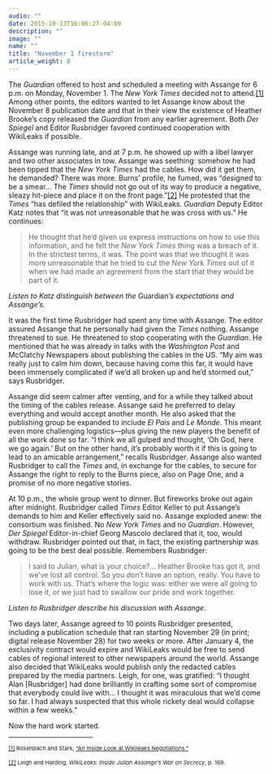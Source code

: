 ```yaml
---
audio: ""
date: 2015-10-13T16:06:27-04:00
description: ""
image: ""
name: ""
title: "November 1 firestorm"
article_weight: 8
---
```

<p>
	The <em>Guardian</em> offered to host and scheduled a meeting with Assange for 6 p.m. on Monday, November 1. The <em>New York Times</em> decided not to attend.<a href="case_id_70_id_632.html#_ftn1" name="_ftnref1" title="">[1]</a> Among other points, the editors wanted to let Assange know about the November 8 publication date and that in their view the existence of Heather Brooke&rsquo;s copy released the <em>Guardian</em> from any earlier agreement. Both <em>Der Spiegel</em> and Editor Rusbridger favored continued cooperation with WikiLeaks if possible.</p>
<p>
	Assange was running late, and at 7 p.m. he showed up with a libel lawyer and two other associates in tow. Assange was seething: somehow he had been tipped that the <em>New York Times</em> had the cables. How did it get them, he demanded? There was more. Burns&rsquo; profile, he fumed, was &ldquo;designed to be a smear&hellip; The <em>Times</em> should not go out of its way to produce a negative, sleazy hit-piece and place it on the front page.&rdquo;<a href="case_id_70_id_632.html#_ftn2" name="_ftnref2" title="">[2]</a> He protested that the <em>Times</em> &ldquo;has defiled the relationship&rdquo; with WikiLeaks. <em>Guardian</em> Deputy Editor Katz notes that &ldquo;it was not unreasonable that he was cross with us.&rdquo; He continues:</p>
<blockquote>
	<p>
		He thought that he&rsquo;d given us express instructions on how to use this information, and he felt the <em>New York Times</em> thing was a breach of it. In the strictest terms, it was. The point was that we thought it was more unreasonable that he tried to cut the <em>New York Times</em> out of it when we had made an agreement from the start that they would be part of it.</p>
</blockquote>
<p>
	<i>Listen to Katz distinguish between the </i>Guardian<i>&rsquo;s expectations and Assange&rsquo;s.</i><br />
	<img alt="" border="0" class="audiofile" src="../../files/audios/188/Katz&#32;text&#32;quote.mp3" /></p>
<p>
	It was the first time Rusbridger had spent any time with Assange. The editor assured Assange that he personally had given the <em>Times</em> nothing. Assange threatened to sue. He threatened to stop cooperating with the <em>Guardian</em>. He mentioned that he was already in talks with the <em>Washington Post</em> and McClatchy Newspapers about publishing the cables in the US. &ldquo;My aim was really just to calm him down, because having come this far, it would have been immensely complicated if we&rsquo;d all broken up and he&rsquo;d stormed out,&rdquo; says Rusbridger.</p>
<p>
	Assange did seem calmer after venting, and for a while they talked about the timing of the cables release. Assange said he preferred to delay everything and would accept another month. He also asked that the publishing group be expanded to include <em>El Pa&iacute;s</em> and <em>Le Monde</em>. This meant even more challenging logistics&mdash;plus giving the new players the benefit of all the work done so far. &ldquo;I think we all gulped and thought, &lsquo;Oh God, here we go again.&rsquo; But on the other hand, it&rsquo;s probably worth it if this is going to lead to an amicable arrangement,&rdquo; recalls Rusbridger. Assange also wanted Rusbridger to call the <em>Times</em> and, in exchange for the cables, to secure for Assange the right to reply to the Burns piece, also on Page One, and a promise of no more negative stories.</p>
<p>
	At 10 p.m., the whole group went to dinner. But fireworks broke out again after midnight. Rusbridger called <em>Times</em> Editor Keller to put Assange&rsquo;s demands to him and Keller effectively said no. Assange exploded anew: the consortium was finished. No <em>New York Times</em> and no <em>Guardian</em>. However, <em>Der Spiegel</em> Editor-in-chief Georg Mascolo declared that it, too, would withdraw. Rusbridger pointed out that, in fact, the existing partnership was going to be the best deal possible. Remembers Rusbridger:</p>
<blockquote>
	<p>
		I said to Julian, what is your choice?&hellip; Heather Brooke has got it, and we&rsquo;ve lost all control. So you don&rsquo;t have an option, really. You have to work with us. That&rsquo;s where the logic was: either we were all going to lose it, or we just had to swallow our pride and work together.</p>
</blockquote>
<p>
	<i>Listen to Rusbridger describe his discussion with Assange.</i><br />
	<img alt="" border="0" class="audiofile" src="../../files/audios/184/Rusbridger&#32;text&#32;quote.mp3" /></p>
<p>
	Two days later, Assange agreed to 10 points Rusbridger presented, including a publication schedule that ran starting November 29 (in print; digital release November 28) for two weeks or more. After January 4, the exclusivity contract would expire and WikiLeaks would be free to send cables of regional interest to other newspapers around the world. Assange also decided that WikiLeaks would publish only the redacted cables prepared by the media partners. Leigh, for one, was gratified: &ldquo;I thought Alan [Rusbridger] had done brilliantly in crafting some sort of compromise that everybody could live with&hellip; I thought it was miraculous that we&rsquo;d come so far. I had always suspected that this whole rickety deal would collapse within a few weeks.&rdquo;</p>
<p>
	Now the hard work started.</p>
<div>
	<hr align="left" size="1" width="33%" />
	<div id="ftn1">
		<p>
			<span style="font-size: 11px;"><a href="case_id_70_id_632.html#_ftnref1" name="_ftn1" title="">[1]</a> Rosenbach and Stark, <a class="extlink" href="http://readersupportednews.org/opinion2/370-wikileaks/4783-an-inside-look-at-wikileaks-negotiations" target="_blank">&ldquo;An Inside Look at Wikileaks Negotiations.&rdquo;</a></span></p>
	</div>
	<div id="ftn2">
		<p>
			<span style="font-size: 11px;"><a href="case_id_70_id_632.html#_ftnref2" name="_ftn2" title="">[2]</a> Leigh and Harding, <em>WikiLeaks: Inside Julian Assange&rsquo;s War on Secrecy</em>, p. 169.</span></p>
	</div>
</div>
</div>